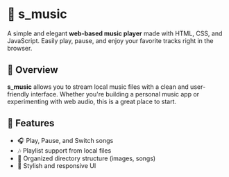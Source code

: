# 🎵 s_music

A simple and elegant **web-based music player** made with HTML, CSS, and JavaScript. Easily play, pause, and enjoy your favorite tracks right in the browser.

## 📌 Overview

**s_music** allows you to stream local music files with a clean and user-friendly interface. Whether you're building a personal music app or experimenting with web audio, this is a great place to start.

## 🚀 Features

- 🎧 Play, Pause, and Switch songs
- 🎶 Playlist support from local files
- 📂 Organized directory structure (images, songs)
- 🎨 Stylish and responsive UI
